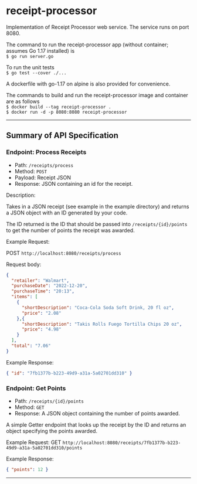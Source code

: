 # receipt-processor
Implementation of Receipt Processor web service. The service runs on port 8080.

The command to run the receipt-processor app (without container; assumes Go 1.17 installed) is  
`$ go run server.go`

To run the unit tests  
`$ go test --cover ./...`

A dockerfile with go-1.17 on alpine is also provided for convenience.

The commands to build and run the receipt-processor image and container are as follows  
`$ docker build --tag receipt-processor .`  
`$ docker run -d -p 8080:8080 receipt-processor`

---
## Summary of API Specification

### Endpoint: Process Receipts

* Path: `/receipts/process`
* Method: `POST`
* Payload: Receipt JSON
* Response: JSON containing an id for the receipt.

Description:

Takes in a JSON receipt (see example in the example directory) and returns a JSON object with an ID generated by your code.

The ID returned is the ID that should be passed into `/receipts/{id}/points` to get the number of points the receipt
was awarded.

Example Request:

POST `http://localhost:8080/receipts/process`

Request body:
```json
{
  "retailer": "Walmart",
  "purchaseDate": "2022-12-20",
  "purchaseTime": "20:13",
  "items": [
    {
      "shortDescription": "Coca-Cola Soda Soft Drink, 20 fl oz",
      "price": "2.08"
    },{
      "shortDescription": "Takis Rolls Fuego Tortilla Chips 20 oz",
      "price": "4.98"
    }
  ],
  "total": "7.06"
}
```

Example Response:
```json
{ "id": "7fb1377b-b223-49d9-a31a-5a02701dd310" }
```

### Endpoint: Get Points

* Path: `/receipts/{id}/points`
* Method: `GET`
* Response: A JSON object containing the number of points awarded.

A simple Getter endpoint that looks up the receipt by the ID and returns an object specifying the points awarded.

Example Request:
GET `http://localhost:8080/receipts/7fb1377b-b223-49d9-a31a-5a02701dd310/points`

Example Response:
```json
{ "points": 12 }
```

---



